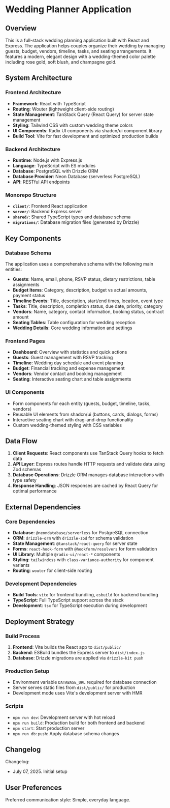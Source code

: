 # Wedding Planner Application

## Overview

This is a full-stack wedding planning application built with React and Express. The application helps couples organize their wedding by managing guests, budget, vendors, timeline, tasks, and seating arrangements. It features a modern, elegant design with a wedding-themed color palette including rose gold, soft blush, and champagne gold.

## System Architecture

### Frontend Architecture
- **Framework**: React with TypeScript
- **Routing**: Wouter (lightweight client-side routing)
- **State Management**: TanStack Query (React Query) for server state management
- **Styling**: Tailwind CSS with custom wedding theme colors
- **UI Components**: Radix UI components via shadcn/ui component library
- **Build Tool**: Vite for fast development and optimized production builds

### Backend Architecture
- **Runtime**: Node.js with Express.js
- **Language**: TypeScript with ES modules
- **Database**: PostgreSQL with Drizzle ORM
- **Database Provider**: Neon Database (serverless PostgreSQL)
- **API**: RESTful API endpoints

### Monorepo Structure
- **`client/`**: Frontend React application
- **`server/`**: Backend Express server
- **`shared/`**: Shared TypeScript types and database schema
- **`migrations/`**: Database migration files (generated by Drizzle)

## Key Components

### Database Schema
The application uses a comprehensive schema with the following main entities:
- **Guests**: Name, email, phone, RSVP status, dietary restrictions, table assignments
- **Budget Items**: Category, description, budget vs actual amounts, payment status
- **Timeline Events**: Title, description, start/end times, location, event type
- **Tasks**: Title, description, completion status, due date, priority, category
- **Vendors**: Name, category, contact information, booking status, contract amount
- **Seating Tables**: Table configuration for wedding reception
- **Wedding Details**: Core wedding information and settings

### Frontend Pages
- **Dashboard**: Overview with statistics and quick actions
- **Guests**: Guest management with RSVP tracking
- **Timeline**: Wedding day schedule and event planning
- **Budget**: Financial tracking and expense management
- **Vendors**: Vendor contact and booking management
- **Seating**: Interactive seating chart and table assignments

### UI Components
- Form components for each entity (guests, budget, timeline, tasks, vendors)
- Reusable UI elements from shadcn/ui (buttons, cards, dialogs, forms)
- Interactive seating chart with drag-and-drop functionality
- Custom wedding-themed styling with CSS variables

## Data Flow

1. **Client Requests**: React components use TanStack Query hooks to fetch data
2. **API Layer**: Express routes handle HTTP requests and validate data using Zod schemas
3. **Database Operations**: Drizzle ORM manages database interactions with type safety
4. **Response Handling**: JSON responses are cached by React Query for optimal performance

## External Dependencies

### Core Dependencies
- **Database**: `@neondatabase/serverless` for PostgreSQL connection
- **ORM**: `drizzle-orm` with `drizzle-zod` for schema validation
- **State Management**: `@tanstack/react-query` for server state
- **Forms**: `react-hook-form` with `@hookform/resolvers` for form validation
- **UI Library**: Multiple `@radix-ui/react-*` components
- **Styling**: `tailwindcss` with `class-variance-authority` for component variants
- **Routing**: `wouter` for client-side routing

### Development Dependencies
- **Build Tools**: `vite` for frontend bundling, `esbuild` for backend bundling
- **TypeScript**: Full TypeScript support across the stack
- **Development**: `tsx` for TypeScript execution during development

## Deployment Strategy

### Build Process
1. **Frontend**: Vite builds the React app to `dist/public/`
2. **Backend**: ESBuild bundles the Express server to `dist/index.js`
3. **Database**: Drizzle migrations are applied via `drizzle-kit push`

### Production Setup
- Environment variable `DATABASE_URL` required for database connection
- Server serves static files from `dist/public/` for production
- Development mode uses Vite's development server with HMR

### Scripts
- `npm run dev`: Development server with hot reload
- `npm run build`: Production build for both frontend and backend
- `npm start`: Start production server
- `npm run db:push`: Apply database schema changes

## Changelog

Changelog:
- July 07, 2025. Initial setup

## User Preferences

Preferred communication style: Simple, everyday language.